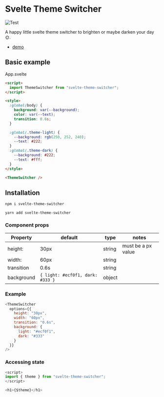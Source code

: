 # Svelte Theme Switcher

![Test](https://github.com/dev-warner/svelte-theme-switcher/workflows/Test/badge.svg)

A happy little svelte theme switcher to brighten or maybe darken your day 🌞.

- [demo](https://dev-warner.github.io/svelte-theme-switcher/)

## Basic example

App.svelte

```html
<script>
  import ThemeSwitcher from "svelte-theme-switcher";
</script>

<style>
  :global(body) {
    background: var(--background);
    color: var(--text);
    transition: 0.6s;
  }

  :global(.theme-light) {
    --background: rgb(250, 252, 240);
    --text: #222;
  }
  :global(.theme-dark) {
    --background: #222;
    --text: #fff;
  }
</style>

<ThemeSwitcher />
```

## Installation

```bash
npm i svelte-theme-switcher
```

```
yarn add svelte-theme-switcher
```

### Component props

| Property   | default                          | type   | notes              |
| ---------- | -------------------------------- | ------ | ------------------ |
| height:    | 30px                             | string | must be a px value |
| width:     | 60px                             | string |
| transition | 0.6s                             | string |
| background | `{ light: #ecf0f1, dark: #333 }` | object |

### Example

```js
<ThemeSwitcher
  options={{
    height: "30px",
    width: "60px",
    transition: "0.6s",
    background: {
      light: "#ecf0f1",
      dark: "#333"
    }
  }}
/>
```

### Accessing state

```javascript
<script>
import { theme } from "svelte-theme-switcher";
</script>

<h1>{$theme}</h1>
```
